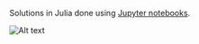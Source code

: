 Solutions in Julia done using [Jupyter notebooks](http://jupyter.org/).

![Alt text](https://projecteuler.net/profile/buruzaemon.png "hello, world")
